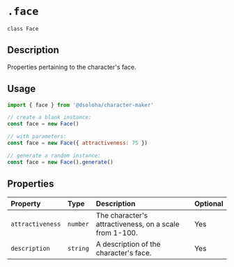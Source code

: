 # `.face`

`class Face`

## Description

Properties pertaining to the character's face.

## Usage

```js
import { face } from '@dsoloha/character-maker'

// create a blank instance:
const face = new Face()

// with parameters:
const face = new Face({ attractiveness: 75 })

// generate a random instance:
const face = new Face().generate()
```

## Properties

| Property         | Type     | Description                                            | Optional |
|:-----------------|:---------|:-------------------------------------------------------|:---------|
| `attractiveness` | `number` | The character's attractiveness, on a scale from 1-100. | Yes      |
| `description`    | `string` | A description of the character's face.                 | Yes      |
